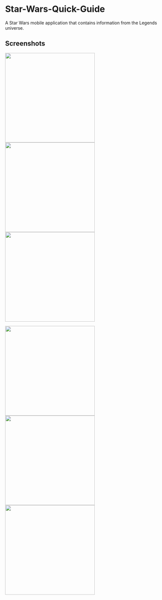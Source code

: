 # Star-Wars-Quick-Guide
A Star Wars mobile application that contains information from the Legends universe.

## Screenshots
<p>
  <img src="https://user-images.githubusercontent.com/22731894/79499078-10194380-8033-11ea-90ce-4848fb01efab.jpg" width="290">
  <img src="https://user-images.githubusercontent.com/22731894/79499092-160f2480-8033-11ea-9a0c-65aa4df46e3a.jpg" width="290">
  <img src="https://user-images.githubusercontent.com/22731894/79499097-18717e80-8033-11ea-86e7-1b3ad3d5e269.jpg" width="290">
</p>
<p>
  <img src="https://user-images.githubusercontent.com/22731894/79499103-19a2ab80-8033-11ea-8def-8ab7093b50c4.jpg" width="290">
  <img src="https://user-images.githubusercontent.com/22731894/79499116-1dcec900-8033-11ea-9c2b-51fde6f6fab8.jpg" width="290">
  <img src="https://user-images.githubusercontent.com/22731894/79499128-22937d00-8033-11ea-9735-0e4f072e3131.jpg" width="290">
</p>
